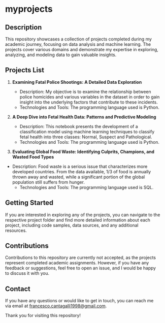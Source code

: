 # myprojects

## Description

This repository showcases a collection of projects completed during my academic journey, focusing on data analysis and machine learning. The projects cover various domains and demonstrate my expertise in exploring, analyzing, and modeling data to gain valuable insights.

## Projects List

1. **Examining Fatal Police Shootings: A Detailed Data Exploration**
   - Description: My objective is to examine the relationship between police homicides and various variables in the dataset in order to gain insight into the underlying factors that contribute to these incidents.
   - Technologies and Tools: The programming language used is Python. 

2. **A Deep Dive into Fetal Health Data: Patterns and Predictive Modeling**
   - Description: This notebook presents the development of a classification model using machine learning techniques to classify fetal health into three classes: Normal, Suspect and Pathological.
   - Technologies and Tools: The programming language used is Python.
  
3. **Evaluating Global Food Waste: Identifying Culprits, Champions, and Wasted Food Types**
 - Description: Food waste is a serious issue that characterizes more developed countries. From the data available, 1/3 of food is annually thrown away and wasted, while a significant portion of the global population still suffers from hunger.
   - Technologies and Tools: The programming language used is SQL.

## Getting Started

If you are interested in exploring any of the projects, you can navigate to the respective project folder and find more detailed information about each project, including code samples, data sources, and any additional resources.

## Contributions

Contributions to this repository are currently not accepted, as the projects represent completed academic assignments. However, if you have any feedback or suggestions, feel free to open an issue, and I would be happy to discuss it with you.


## Contact

If you have any questions or would like to get in touch, you can reach me via email at francesco.cantagalli1998@gmail.com.

Thank you for visiting this repository!
